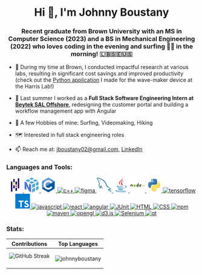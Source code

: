 [comment]: <> (<h1 align="center"><kbd><img src="header.png" height="210" alt=""/></kbd></h1>
)

<h1 align="center">Hi 👋, I'm Johnny Boustany</h1>

<h3 align="center">Recent graduate from Brown University with an MS in Computer Science (2023) and a BS in Mechanical Engineering (2022) who loves coding in the evening and surfing 🏄‍♂️ in the morning! 🇱🇧🇸🇪🇺🇸 </h3>

- 🔭 During my time at Brown, I conducted impactful research at various labs, resulting in significant cost savings and improved productivity (check out the [Python application](https://github.com/johnnyboustany/WaveGenerator) I made for the wave-maker device at the Harris Lab!)

- 🤖 Last summer I worked as a **Full Stack Software Engineering Intern at [Beytek SAL Offshore](https://www.beytek.co/)**, redesigning the customer portal and building a workflow management app with Angular
  
- 🌊 A few Hobbies of mine: Surfing, Videomaking, Hiking 

- 🗺 Interested in full stack engineering roles
  
- 📫 Reach me at: [jboustany02@gmail.com](mailto:jboustany02@gmail.com), [LinkedIn](https://www.linkedin.com/in/johnny-boustany)

<h3 align="left">Languages and Tools:</h3>
<p align="center"> 
  <a href="https://pandas.pydata.org/" target="_blank"> <img src="https://raw.githubusercontent.com/devicons/devicon/master/icons/pandas/pandas-original.svg" alt="pandas" width="40" height="40"/> </a> 
  <a href="https://numpy.org/" target="_blank"> <img src="https://raw.githubusercontent.com/devicons/devicon/master/icons/numpy/numpy-original.svg" alt="numpy" width="40" height="40"/> </a> 
  <a href="https://www.cprogramming.com/" target="_blank"> <img src="https://raw.githubusercontent.com/devicons/devicon/master/icons/c/c-original.svg" alt="c" width="40" height="40"/> </a> 
    <a href="https://isocpp.org/" target="_blank"> <img src="https://user-images.githubusercontent.com/25181517/192106073-90fffafe-3562-4ff9-a37e-c77a2da0ff58.png" alt="c++" width="40" height="40"/> </a> 
  <a href="https://www.figma.com/" target="_blank"> <img src="https://www.vectorlogo.zone/logos/figma/figma-icon.svg" alt="figma" width="40" height="40"/> </a> 
  <a href="https://www.mysql.com/" target="_blank"> <img src="https://raw.githubusercontent.com/devicons/devicon/master/icons/mysql/mysql-original.svg" alt="heroku" width="40" height="40"/> </a> 
  <a href="https://www.java.com" target="_blank"> <img src="https://raw.githubusercontent.com/devicons/devicon/master/icons/java/java-original.svg" alt="java" width="40" height="40"/> </a> 
  <a href="https://nodejs.org" target="_blank"> <img src="https://raw.githubusercontent.com/devicons/devicon/master/icons/nodejs/nodejs-original-wordmark.svg" alt="nodejs" width="40" height="40"/> </a> 
  <a href="https://www.python.org" target="_blank"> <img src="https://raw.githubusercontent.com/devicons/devicon/master/icons/python/python-original.svg" alt="python" width="40" height="40"/> </a> 
  <a href="https://www.tensorflow.org" target="_blank"> <img src="https://www.vectorlogo.zone/logos/tensorflow/tensorflow-icon.svg" alt="tensorflow" width="40" height="40"/> </a> 
  <a href="https://www.typescriptlang.org/" target="_blank"> <img src="https://raw.githubusercontent.com/devicons/devicon/master/icons/typescript/typescript-original.svg" alt="typescript" width="40" height="40"/> </a>
  <a href="https://www.javascript.com/" target="_blank"> <img src="https://user-images.githubusercontent.com/25181517/117447155-6a868a00-af3d-11eb-9cfe-245df15c9f3f.png" alt="javascript" width="40" height="40"/> </a> 
  <a href="https://react.dev/" target="_blank"> <img src="https://user-images.githubusercontent.com/25181517/183897015-94a058a6-b86e-4e42-a37f-bf92061753e5.png" alt="react" width="40" height="40"/> </a> 
  <a href="https://angular.io/" target="_blank"> <img src="https://user-images.githubusercontent.com/25181517/183890595-779a7e64-3f43-4634-bad2-eceef4e80268.png" alt="angular" width="40" height="40"/> </a> 
  <a href="https://junit.org/junit5/" target="_blank"> <img src="https://user-images.githubusercontent.com/25181517/117533873-484d4480-afef-11eb-9fad-67c8605e3592.png" alt="JUnit" width="40" height="40"/> </a> 
  <a href="https://html.com/" target="_blank"> <img src="https://user-images.githubusercontent.com/25181517/192158954-f88b5814-d510-4564-b285-dff7d6400dad.png" alt="HTML" width="40" height="40"/> </a>
  <a href="https://tailwindcss.com/" target="_blank"> <img src="https://user-images.githubusercontent.com/25181517/183898674-75a4a1b1-f960-4ea9-abcb-637170a00a75.png" alt="CSS" width="40" height="40"/> </a>
  <a href="https://www.npmjs.com/" target="_blank"> <img src="https://user-images.githubusercontent.com/25181517/121401671-49102800-c959-11eb-9f6f-74d49a5e1774.png" alt="npm" width="40" height="40"/> </a>
 <a href="https://maven.apache.org/" target="_blank"> <img src="https://user-images.githubusercontent.com/25181517/117207242-07d5a700-adf4-11eb-975e-be04e62b984b.png" alt="maven" width="40" height="40"/> </a>
 <a href="https://www.opengl.org/" target="_blank"> <img src="https://findhao.net/images/featured_imgs/opengl.jpg" alt="opengl" width="40" height="40"/> </a>
 <a href="https://d3js.org/" target="_blank"> <img src="https://avatars.githubusercontent.com/u/1562726?s=280&v=4" alt="d3.js" width="40" height="40"/> </a>
 <a href="https://www.selenium.dev/" target="_blank"> <img src="https://user-images.githubusercontent.com/25181517/184103699-d1b83c07-2d83-4d99-9a1e-83bd89e08117.png" alt="Selenium" width="40" height="40"/> </a>
  </a> <a href="https://www.qt.io/" target="_blank" rel="noreferrer"> <img src="https://upload.wikimedia.org/wikipedia/commons/0/0b/Qt_logo_2016.svg" alt="qt" width="40" height="40"/> </a>
<br>

<h3 align="left">Stats:</h3>

| Contributions                                                                                       | Top Languages                                                                                                           |
| ------------------------------------------------------------------------------------------- | ---------------------------------------------------------------------------------------------------------------------- |
| <img align="center" src="http://github-readme-streak-stats.herokuapp.com?user=johnnyboustany&theme=ambient-gradient&mode=weekly" alt="GitHub Streak"></a></p> | <p align="center"><img align="center" src="https://github-readme-stats.vercel.app/api/top-langs?username=johnnyboustany&show_icons=true&locale=en&layout=compact" alt="johnnyboustany" /></p> |


